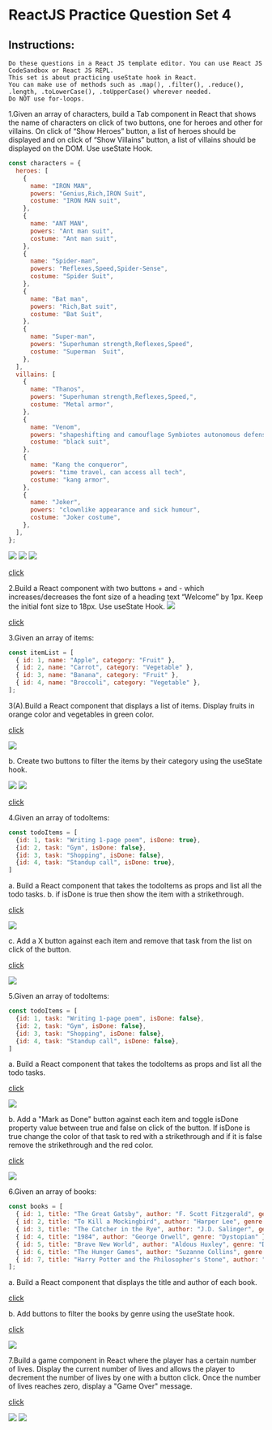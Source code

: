 # ReactJS Practice Question Set 4

## Instructions:

    Do these questions in a React JS template editor. You can use React JS CodeSandbox or React JS REPL.
    This set is about practicing useState hook in React.
    You can make use of methods such as .map(), .filter(), .reduce(), .length, .toLowerCase(), .toUpperCase() wherever needed.
    Do NOT use for-loops.

1.Given an array of characters, build a Tab component in React that shows the name of characters on click of two buttons, one for heroes and other for villains. On click of “Show Heroes” button, a list of heroes should be displayed and on click of “Show Villains” button, a list of villains should be displayed on the DOM. Use useState Hook.

```jsx
const characters = {
  heroes: [
    {
      name: "IRON MAN",
      powers: "Genius,Rich,IRON Suit",
      costume: "IRON MAN suit",
    },
    {
      name: "ANT MAN",
      powers: "Ant man suit",
      costume: "Ant man suit",
    },
    {
      name: "Spider-man",
      powers: "Reflexes,Speed,Spider-Sense",
      costume: "Spider Suit",
    },
    {
      name: "Bat man",
      powers: "Rich,Bat suit",
      costume: "Bat Suit",
    },
    {
      name: "Super-man",
      powers: "Superhuman strength,Reflexes,Speed",
      costume: "Superman  Suit",
    },
  ],
  villains: [
    {
      name: "Thanos",
      powers: "Superhuman strength,Reflexes,Speed,",
      costume: "Metal armor",
    },
    {
      name: "Venom",
      powers: "shapeshifting and camouflage Symbiotes autonomous defense",
      costume: "black suit",
    },
    {
      name: "Kang the conqueror",
      powers: "time travel, can access all tech",
      costume: "kang armor",
    },
    {
      name: "Joker",
      powers: "clownlike appearance and sick humour",
      costume: "Joker costume",
    },
  ],
};
```
<img src="./Images/practiseSet4/ex1.1.png">
<img src="./Images/practiseSet4/ex1.2.png">
<img src="./Images/practiseSet4/ex1.3.png">

[click](https://codesandbox.io/s/react-ps4-1-nk4nv5)

2.Build a React component with two buttons + and - which increases/decreases the font size of a heading text “Welcome” by 1px. Keep the initial font size to 18px. Use useState Hook.
<img src="./Images/practiseSet4/Ex2.png">

[click](https://codesandbox.io/s/react-ps4-2-ylmzcg)

3.Given an array of items:
```jsx
const itemList = [
  { id: 1, name: "Apple", category: "Fruit" },
  { id: 2, name: "Carrot", category: "Vegetable" },
  { id: 3, name: "Banana", category: "Fruit" },
  { id: 4, name: "Broccoli", category: "Vegetable" },
];
```
3(A).Build a React component that displays a list of items. Display fruits in orange color and vegetables in green color.

[click](https://codesandbox.io/s/react-ps4-3-h511xi)

<img src="./Images/practiseSet4/ex3a.png">

b. Create two buttons to filter the items by their category using the useState hook.

<img src="./Images/practiseSet4/ex3b.png">

<img src="./Images/practiseSet4/ex3c.png">

[click](https://codesandbox.io/s/react-ps4-1-nk4nv5)

4.Given an array of todoItems:
```jsx
const todoItems = [
  {id: 1, task: "Writing 1-page poem", isDone: true},
  {id: 2, task: "Gym", isDone: false},
  {id: 3, task: "Shopping", isDone: false},
  {id: 4, task: "Standup call", isDone: true},
]
```
a. Build a React component that takes the todoItems as props and list all the todo tasks. b. if isDone is true then show the item with a strikethrough.

[click](https://codesandbox.io/s/react-ps4-4a-63gt62)


<img src="./Images/practiseSet4/ex4.png">

c. Add a X button against each item and remove that task from the list on click of the button.

[click](https://codesandbox.io/s/react-ps4-4b-xv6xnv)


<img src="./Images/practiseSet4/ex4.png">

5.Given an array of todoItems:
```jsx
const todoItems = [
  {id: 1, task: "Writing 1-page poem", isDone: false},
  {id: 2, task: "Gym", isDone: false},
  {id: 3, task: "Shopping", isDone: false},
  {id: 4, task: "Standup call", isDone: false},
]
```
a. Build a React component that takes the todoItems as props and list all the todo tasks.

[click](https://codesandbox.io/s/react-ps4-5a-4yv6si)


<img src="./Images/practiseSet4/ex5.png">

b. Add a "Mark as Done" button against each item and toggle isDone property value between true and false on click of the button. If isDone is true change the color of that task to red with a strikethrough and if it is false remove the strikethrough and the red color.

[click](https://codesandbox.io/s/react-ps4-5b-4v9m69)

<img src="./Images/practiseSet4/ex5.1.png">

6.Given an array of books:
```jsx
const books = [
  { id: 1, title: "The Great Gatsby", author: "F. Scott Fitzgerald", genre: "Classic" },
  { id: 2, title: "To Kill a Mockingbird", author: "Harper Lee", genre: "Classic" },
  { id: 3, title: "The Catcher in the Rye", author: "J.D. Salinger", genre: "Classic" },
  { id: 4, title: "1984", author: "George Orwell", genre: "Dystopian" },
  { id: 5, title: "Brave New World", author: "Aldous Huxley", genre: "Dystopian" },
  { id: 6, title: "The Hunger Games", author: "Suzanne Collins", genre: "Young Adult" },
  { id: 7, title: "Harry Potter and the Philosopher's Stone", author: "J.K. Rowling", genre: "Young Adult" },
];
```
a. Build a React component that displays the title and author of each book.

[click](https://codesandbox.io/s/react-ps4-6a-k59x1l)

b. Add buttons to filter the books by genre using the useState hook.

[click](https://codesandbox.io/s/react-ps4-6b-5oinyq)

<img src="./Images/practiseSet4/ex6.png">

7.Build a game component in React where the player has a certain number of lives. Display the current number of lives and allows the player to decrement the number of lives by one with a button click. Once the number of lives reaches zero, display a "Game Over" message.

[click](https://codesandbox.io/s/react-ps4-7-8bnzs0)

<img src="./Images/practiseSet4/ex7.png">

<img src="./Images/practiseSet4/ex7.1.png">